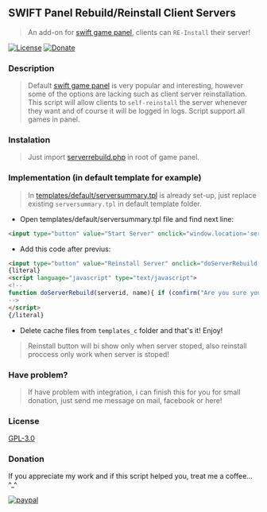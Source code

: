 ## SWIFT Panel Rebuild/Reinstall Client Servers
>An add-on for [swift game panel](http://www.swiftpanel.com/), clients can `RE-Install` their server!

[![License](http://img.shields.io/badge/license-GNU-brightgreen.svg?style=flat-square)](https://github.com/CyberFX/SWIFT-Panel-Rebuild-Client-Servers/blob/master/LICENSE) [![Donate](https://img.shields.io/badge/Donate-PayPal-green.svg)](paypal.me/CyberFX995=url)

### Description
> Default [swift game panel](http://www.swiftpanel.com/) is very popular and interesting, however some of the options are lacking such as client server reinstallation.
> This script will allow clients to `self-reinstall` the server whenever they want and of course it will be logged in logs.
> Script support all games in panel.

### Instalation
> Just import [serverrebuild.php](https://github.com/CyberFX/SWIFT-Panel-Rebuild-Client-Servers/blob/master/UPLOAD_ME/serverrebuild.php) in root of game panel.

### Implementation (in default template for example)
> In [templates/default/serversummary.tpl](https://github.com/CyberFX/SWIFT-Panel-Rebuild-Client-Servers/blob/master/UPLOAD_ME/templates/default/serversummary.tpl) is already set-up, just replace existing `serversummary.tpl` in default template folder.

- Open templates/default/serversummary.tpl file and find next line:
```html
<input type="button" value="Start Server" onclick="window.location='servermanage.php?task=start&amp;serverid={$srv.serverid}'" class="button green start" />
```

- Add this code after previus:
```html
<input type="button" value="Reinstall Server" onclick="doServerRebuild('{$srv.serverid}', '{$srv.name}')" class="button blue restart" />
{literal}
<script language="javascript" type="text/javascript">
<!--
function doServerRebuild(serverid, name){ if (confirm("Are you sure you want to rebuild server: #"+serverid+" - "+name+"? \n\nAll files will be deleted from server!")) { window.location="serverrebuild.php?task=serverrebuild&serverid="+serverid; } }
-->
</script>
{/literal}
```

- Delete cache files from `templates_c` folder and that's it! Enjoy!
> Reinstall button will bi show only when server stoped, also reinstall proccess only work when server is stoped!

### Have problem?
> If have problem with integration, i can finish this for you for small donation, just send me message on mail, facebook or here!

### License
[GPL-3.0](https://github.com/CyberFX/SWIFT-Panel-Rebuild-Client-Servers/blob/master/LICENSE)

### Donation
If you appreciate my work and if this script helped you, treat me a coffee... ^_^

[![paypal](https://www.paypalobjects.com/en_US/i/btn/btn_donateCC_LG.gif)](paypal.me/CyberFX995=url)
